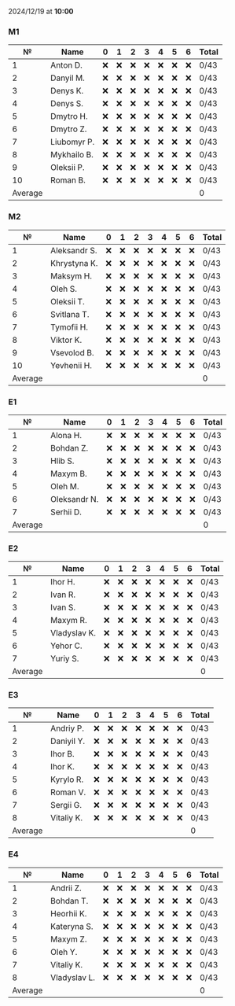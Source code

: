 2024/12/19 at **10:00**
### M1
|№|Name|0|1|2|3|4|5|6|Total|
|-----|-----|-----|-----|-----|-----|-----|-----|-----|-----|
|1|Anton D.|❌|❌|❌|❌|❌|❌|❌|0/43|
|2|Danyil M.|❌|❌|❌|❌|❌|❌|❌|0/43|
|3|Denys K.|❌|❌|❌|❌|❌|❌|❌|0/43|
|4|Denys S.|❌|❌|❌|❌|❌|❌|❌|0/43|
|5|Dmytro H.|❌|❌|❌|❌|❌|❌|❌|0/43|
|6|Dmytro Z.|❌|❌|❌|❌|❌|❌|❌|0/43|
|7|Liubomyr P.|❌|❌|❌|❌|❌|❌|❌|0/43|
|8|Mykhailo B.|❌|❌|❌|❌|❌|❌|❌|0/43|
|9|Oleksii P.|❌|❌|❌|❌|❌|❌|❌|0/43|
|10|Roman B.|❌|❌|❌|❌|❌|❌|❌|0/43|
|Average|||||||||0|
### M2
|№|Name|0|1|2|3|4|5|6|Total|
|-----|-----|-----|-----|-----|-----|-----|-----|-----|-----|
|1|Aleksandr S.|❌|❌|❌|❌|❌|❌|❌|0/43|
|2|Khrystyna K.|❌|❌|❌|❌|❌|❌|❌|0/43|
|3|Maksym H.|❌|❌|❌|❌|❌|❌|❌|0/43|
|4|Oleh S.|❌|❌|❌|❌|❌|❌|❌|0/43|
|5|Oleksii T.|❌|❌|❌|❌|❌|❌|❌|0/43|
|6|Svitlana T.|❌|❌|❌|❌|❌|❌|❌|0/43|
|7|Tymofii H.|❌|❌|❌|❌|❌|❌|❌|0/43|
|8|Viktor K.|❌|❌|❌|❌|❌|❌|❌|0/43|
|9|Vsevolod B.|❌|❌|❌|❌|❌|❌|❌|0/43|
|10|Yevhenii H.|❌|❌|❌|❌|❌|❌|❌|0/43|
|Average|||||||||0|
### E1
|№|Name|0|1|2|3|4|5|6|Total|
|-----|-----|-----|-----|-----|-----|-----|-----|-----|-----|
|1|Alona H.|❌|❌|❌|❌|❌|❌|❌|0/43|
|2|Bohdan Z.|❌|❌|❌|❌|❌|❌|❌|0/43|
|3|Hlib S.|❌|❌|❌|❌|❌|❌|❌|0/43|
|4|Maxym B.|❌|❌|❌|❌|❌|❌|❌|0/43|
|5|Oleh M.|❌|❌|❌|❌|❌|❌|❌|0/43|
|6|Oleksandr N.|❌|❌|❌|❌|❌|❌|❌|0/43|
|7|Serhii D.|❌|❌|❌|❌|❌|❌|❌|0/43|
|Average|||||||||0|
### E2
|№|Name|0|1|2|3|4|5|6|Total|
|-----|-----|-----|-----|-----|-----|-----|-----|-----|-----|
|1|Ihor H.|❌|❌|❌|❌|❌|❌|❌|0/43|
|2|Ivan R.|❌|❌|❌|❌|❌|❌|❌|0/43|
|3|Ivan S.|❌|❌|❌|❌|❌|❌|❌|0/43|
|4|Maxym R.|❌|❌|❌|❌|❌|❌|❌|0/43|
|5|Vladyslav K.|❌|❌|❌|❌|❌|❌|❌|0/43|
|6|Yehor C.|❌|❌|❌|❌|❌|❌|❌|0/43|
|7|Yuriy S.|❌|❌|❌|❌|❌|❌|❌|0/43|
|Average|||||||||0|
### E3
|№|Name|0|1|2|3|4|5|6|Total|
|-----|-----|-----|-----|-----|-----|-----|-----|-----|-----|
|1|Andriy P.|❌|❌|❌|❌|❌|❌|❌|0/43|
|2|Daniyil Y.|❌|❌|❌|❌|❌|❌|❌|0/43|
|3|Ihor B.|❌|❌|❌|❌|❌|❌|❌|0/43|
|4|Ihor K.|❌|❌|❌|❌|❌|❌|❌|0/43|
|5|Kyrylo R.|❌|❌|❌|❌|❌|❌|❌|0/43|
|6|Roman V.|❌|❌|❌|❌|❌|❌|❌|0/43|
|7|Sergii G.|❌|❌|❌|❌|❌|❌|❌|0/43|
|8|Vitaliy K.|❌|❌|❌|❌|❌|❌|❌|0/43|
|Average|||||||||0|
### E4
|№|Name|0|1|2|3|4|5|6|Total|
|-----|-----|-----|-----|-----|-----|-----|-----|-----|-----|
|1|Andrii Z.|❌|❌|❌|❌|❌|❌|❌|0/43|
|2|Bohdan T.|❌|❌|❌|❌|❌|❌|❌|0/43|
|3|Heorhii K.|❌|❌|❌|❌|❌|❌|❌|0/43|
|4|Kateryna S.|❌|❌|❌|❌|❌|❌|❌|0/43|
|5|Maxym Z.|❌|❌|❌|❌|❌|❌|❌|0/43|
|6|Oleh Y.|❌|❌|❌|❌|❌|❌|❌|0/43|
|7|Vitaliy K.|❌|❌|❌|❌|❌|❌|❌|0/43|
|8|Vladyslav L.|❌|❌|❌|❌|❌|❌|❌|0/43|
|Average|||||||||0|
